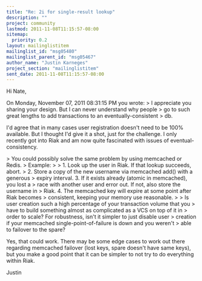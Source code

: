 ```yaml
---
title: "Re: 2i for single-result lookup"
description: ""
project: community
lastmod: 2011-11-08T11:15:57-08:00
sitemap:
  priority: 0.2
layout: mailinglistitem
mailinglist_id: "msg05480"
mailinglist_parent_id: "msg05467"
author_name: "Justin Karneges"
project_section: "mailinglistitem"
sent_date: 2011-11-08T11:15:57-08:00
---
```



Hi Nate,

On Monday, November 07, 2011 08:31:15 PM you wrote:
&gt; I appreciate you sharing your design. But I can never understand why people
&gt; go to such great lengths to add transactions to an eventually-consistent
&gt; db.

I'd agree that in many cases user registration doesn't need to be 100% 
available. But I thought I'd give it a shot, just for the challenge. I only 
recently got into Riak and am now quite fascinated with issues of eventual-
consistency.

&gt; You could possibly solve the same problem by using memcached or Redis.
&gt; Example:
&gt; 
&gt; 1. Look up the user in Riak. If that lookup succeeds, abort.
&gt; 2. Store a copy of the new username via memcached add() with a generous
&gt; expiry interval. 3. If it exists already (atomic in memcached), you lost a
&gt; race with another user and error out. If not, also store the username in
&gt; Riak. 4. The memcached key will expire at some point after Riak becomes
&gt; consistent, keeping your memory use reasonable.
&gt; 
&gt; Is user creation such a high percentage of your transaction volume that you
&gt; have to build something almost as complicated as a VCS on top of it in
&gt; order to scale? For robustness, isn't it simpler to just disable user
&gt; creation if your memcached single-point-of-failure is down and you weren't
&gt; able to failover to the spare?

Yes, that could work. There may be some edge cases to work out there 
regarding memcached failover (lost keys, spare doesn't have same keys), but 
you make a good point that it can be simpler to not try to do everything 
within Riak.

Justin

